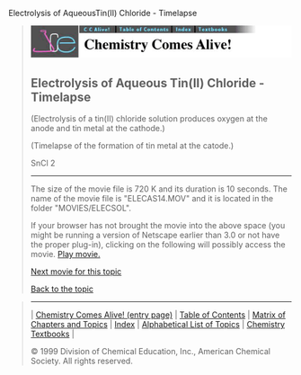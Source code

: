 





 Electrolysis of AqueousTin(II) Chloride - Timelapse
 



> ![Chemistry Comes Alive!](ccahead.gif)
> 
> 
> 
> 
> 
> 
> 
> 
> 
> ## Electrolysis of Aqueous Tin(II) Chloride - Timelapse
> 
> 
> 
> 
> 
> 
> 
> 
>   
> 
> 
> 
> 
> 
>  (Electrolysis of a tin(II) chloride solution produces oxygen at the anode and 
tin metal at the cathode.)
>  
> 
> 
> 
>  (Timelapse of the formation of tin metal at the catode.)
>  
> 
> 
> 
>  SnCl
>  2 
> 
> 
> 
> 
> 
> 
> 
> 
> ---
> 
> 
>  The size of the movie file is 720 K and its duration is 10 seconds. 
The name of the movie file is "ELECAS14.MOV" 
and it is located in the folder "MOVIES/ELECSOL".
>  
> 
> 
> 
>  If your browser has not brought the movie into the above space
(you might be running a version of Netscape earlier than 3.0 or
not have the proper plug-in), clicking on the following will
possibly access the movie.
>  [Play movie.](../../MOVIES/ELECSOL/ELECAS14.MOV) 
> 
> 
> 
> 
> [Next movie for this topic](../../MVHTM/ELECSOL/ELECAS15.HTM) 
> 
> 
> 
> 
> 
> 
> 
> [Back to the topic](../../MAIN/ELECSOL/PAGE1.HTM)



> ---
> 
> 
>  |
>  [Chemistry Comes Alive! (entry page)](../../INDEX.HTM) 
>  |
>  [Table of Contents](../../CONTENTS.HTM) 
>  |
>  [Matrix of Chapters and Topics](../../MATRIX.HTM) 
>  |
>  [Index](../../WORDS.HTM) 
>  |
>  [Alphabetical List of Topics](../../ALPHATOP.HTM) 
>  |
>  [Chemistry Textbooks](../../BOOKS.HTM) 
>  |
>  
>  © 1999 Division of Chemical Education, Inc.,
American Chemical Society. All rights reserved.





